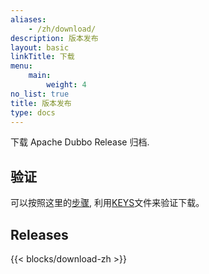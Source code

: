 ```yaml
---
aliases:
    - /zh/download/
description: 版本发布
layout: basic
linkTitle: 下载
menu:
    main:
        weight: 4
no_list: true
title: 版本发布
type: docs
---
```



下载 Apache Dubbo Release 归档.

## 验证

可以按照这里的[步骤](https://www.apache.org/info/verification), 利用[KEYS](https://www.apache.org/dyn/closer.lua/dubbo/KEYS)文件来验证下载。

## Releases

{{< blocks/download-zh >}}
